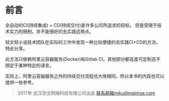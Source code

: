 # 前言

全自动的CI(持续集成) + CD(持续交付)是许多公司所追求的目标。
但是受限于技术实力的限制，并不能很好的去实践这两点。

轻文轻小说技术团队在实际的工作中发现一种比较便捷的去实践CI+CD的方法，特此分享。

此方法只依赖阿里云容器服务(Docker)和Gitlab CI，其他部分都高度可定制且不限定于某种特定的语言。

实际上，阿里云容器服务之外的持续交付流程也大体相同，所以本书的内容也可以提供一些参考。

> 2017年 武汉空文网络科技有限公司出品
> 联系邮箱miku@maimoe.com
